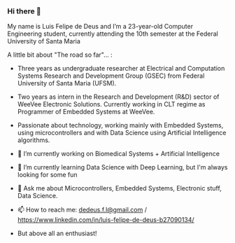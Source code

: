 ### Hi there 👋

My name is Luis Felipe de Deus and I’m a 23-year-old Computer Engineering student, currently attending the 10th semester at the Federal University of Santa Maria

A little bit about "The road so far"... :
 - Three years as undergraduate researcher at Electrical and Computation Systems Research and Development Group (GSEC) from Federal University of Santa Maria (UFSM).
 - Two years as intern in the Research and Development (R&D) sector of WeeVee Electronic Solutions. Currently working in CLT regime as Programmer of Embedded Systems at WeeVee.
 - Passionate about technology, working mainly with Embedded Systems, using microcontrollers and with Data Science using Artificial Intelligence algorithms.

- 🔭 I’m currently working on Biomedical Systems + Artificial Intelligence
- 🌱 I’m currently learning Data Science with Deep Learning, but I'm always looking for some fun 
- 💬 Ask me about Microcontrollers, Embedded Systems, Electronic stuff, Data Science.
- 📫 How to reach me: dedeus.f.l@gmail.com / https://www.linkedin.com/in/luis-felipe-de-deus-b27090134/

 - But above all an enthusiast! 
